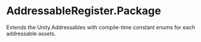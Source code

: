 # AddressableRegister.Package
Extends the Unity.Addressables with compile-time constant enums for each addressable assets.
